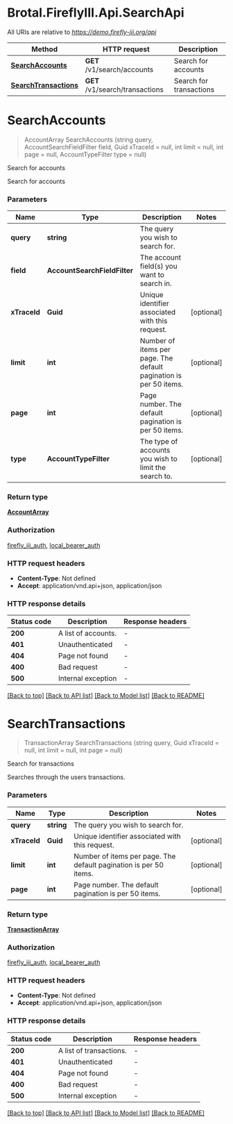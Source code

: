 # Brotal.FireflyIII.Api.SearchApi

All URIs are relative to *https://demo.firefly-iii.org/api*

| Method | HTTP request | Description |
|--------|--------------|-------------|
| [**SearchAccounts**](SearchApi.md#searchaccounts) | **GET** /v1/search/accounts | Search for accounts |
| [**SearchTransactions**](SearchApi.md#searchtransactions) | **GET** /v1/search/transactions | Search for transactions |

<a id="searchaccounts"></a>
# **SearchAccounts**
> AccountArray SearchAccounts (string query, AccountSearchFieldFilter field, Guid xTraceId = null, int limit = null, int page = null, AccountTypeFilter type = null)

Search for accounts

Search for accounts


### Parameters

| Name | Type | Description | Notes |
|------|------|-------------|-------|
| **query** | **string** | The query you wish to search for. |  |
| **field** | **AccountSearchFieldFilter** | The account field(s) you want to search in. |  |
| **xTraceId** | **Guid** | Unique identifier associated with this request. | [optional]  |
| **limit** | **int** | Number of items per page. The default pagination is per 50 items. | [optional]  |
| **page** | **int** | Page number. The default pagination is per 50 items. | [optional]  |
| **type** | **AccountTypeFilter** | The type of accounts you wish to limit the search to. | [optional]  |

### Return type

[**AccountArray**](AccountArray.md)

### Authorization

[firefly_iii_auth](../README.md#firefly_iii_auth), [local_bearer_auth](../README.md#local_bearer_auth)

### HTTP request headers

 - **Content-Type**: Not defined
 - **Accept**: application/vnd.api+json, application/json


### HTTP response details
| Status code | Description | Response headers |
|-------------|-------------|------------------|
| **200** | A list of accounts. |  -  |
| **401** | Unauthenticated |  -  |
| **404** | Page not found |  -  |
| **400** | Bad request |  -  |
| **500** | Internal exception |  -  |

[[Back to top]](#) [[Back to API list]](../../README.md#documentation-for-api-endpoints) [[Back to Model list]](../../README.md#documentation-for-models) [[Back to README]](../../README.md)

<a id="searchtransactions"></a>
# **SearchTransactions**
> TransactionArray SearchTransactions (string query, Guid xTraceId = null, int limit = null, int page = null)

Search for transactions

Searches through the users transactions.


### Parameters

| Name | Type | Description | Notes |
|------|------|-------------|-------|
| **query** | **string** | The query you wish to search for. |  |
| **xTraceId** | **Guid** | Unique identifier associated with this request. | [optional]  |
| **limit** | **int** | Number of items per page. The default pagination is per 50 items. | [optional]  |
| **page** | **int** | Page number. The default pagination is per 50 items. | [optional]  |

### Return type

[**TransactionArray**](TransactionArray.md)

### Authorization

[firefly_iii_auth](../README.md#firefly_iii_auth), [local_bearer_auth](../README.md#local_bearer_auth)

### HTTP request headers

 - **Content-Type**: Not defined
 - **Accept**: application/vnd.api+json, application/json


### HTTP response details
| Status code | Description | Response headers |
|-------------|-------------|------------------|
| **200** | A list of transactions. |  -  |
| **401** | Unauthenticated |  -  |
| **404** | Page not found |  -  |
| **400** | Bad request |  -  |
| **500** | Internal exception |  -  |

[[Back to top]](#) [[Back to API list]](../../README.md#documentation-for-api-endpoints) [[Back to Model list]](../../README.md#documentation-for-models) [[Back to README]](../../README.md)

